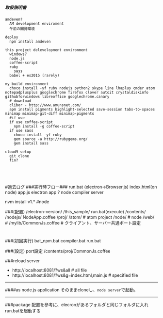 ##### 取扱説明書
```coffee-script
amdeven?
  AM development enviroment
  午前の開発環境

deploy
  npm install amdeven

this project delevelopment environment
  windows7
  node.js
  coffee-script
  ruby
    sass
  babel + es2015 (rarely)

my build environment
  choco install -yf ruby nodejs python2 skype line lhaplus cmder atom notepadplusplus googlechrome firefox clover autoit crystaldiskinfo githubforwindows libreoffice googlechrome.canary
  # download
  clibor - http://www.amunsnet.com/
  apm install pigments highlight-selected save-session tabs-to-spaces minimap minimap-git-diff minimap-pigments
  #if use
  if use coffee-script
    npm install -g coffee-script
  if use sass
    choco install -yf ruby
    gem source -a http://rubygems.org/
    gem install sass

cloud9 setup
  git clone
  fin?





```

#過去ログ
###実行時フロー###
  run.bat (electron->Browser.js)
  index.html(on node)
    app.js
      electron app
        ?
      node
        compiler
        server

  nvm install v1.* #node

###(配置)
  /electron-version/
  /this_sample/
    run.bat(execute)
    /contents/
      /nodejs/
        NodeApp.coffee
      /proj/
        /atom/ # atom project
        /node/ # node
        /web/ #
          /mylib/CommonJs.coffee # クライアント、サーバー共通ポート設定
#

###(初回実行)
  bat_npm.bat
  compiler.bat
  run.bat

###(設定)
port設定
  /contents/proj/CommonJs.coffee


###reload server
* http://localhost:8081/?ws&all # all file
* http://localhost:8081/?ws&g=index.html,main.js # specified file

---
####as node.js application
そのままcloneし、`node server`で起動。


---
###package
配置を参考に、elecronがあるフォルダと同じフォルダに入れrun.batを起動する
